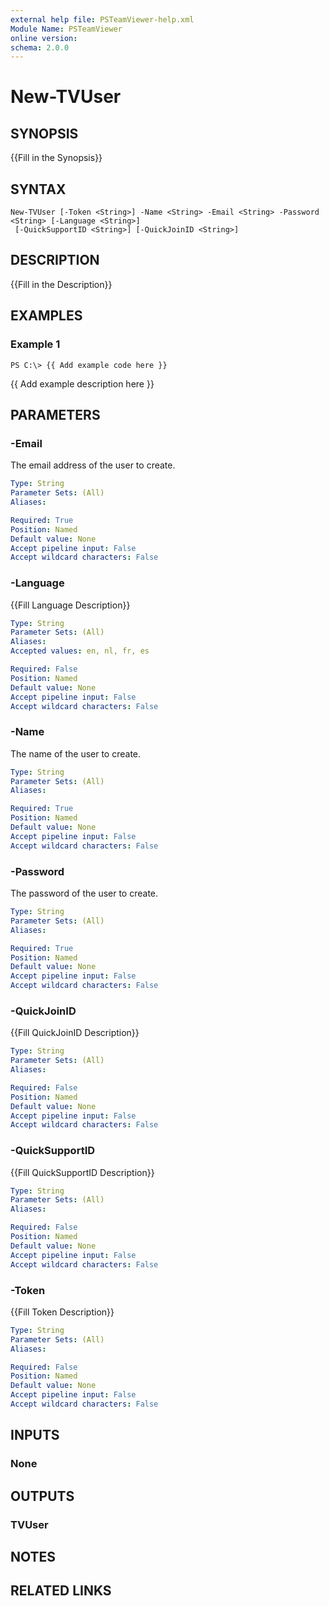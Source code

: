 ```yaml
---
external help file: PSTeamViewer-help.xml
Module Name: PSTeamViewer
online version: 
schema: 2.0.0
---
```


# New-TVUser

## SYNOPSIS
{{Fill in the Synopsis}}

## SYNTAX

```
New-TVUser [-Token <String>] -Name <String> -Email <String> -Password <String> [-Language <String>]
 [-QuickSupportID <String>] [-QuickJoinID <String>]
```

## DESCRIPTION
{{Fill in the Description}}

## EXAMPLES

### Example 1
```
PS C:\> {{ Add example code here }}
```

{{ Add example description here }}

## PARAMETERS

### -Email
The email address of the user to create.

```yaml
Type: String
Parameter Sets: (All)
Aliases: 

Required: True
Position: Named
Default value: None
Accept pipeline input: False
Accept wildcard characters: False
```

### -Language
{{Fill Language Description}}

```yaml
Type: String
Parameter Sets: (All)
Aliases: 
Accepted values: en, nl, fr, es

Required: False
Position: Named
Default value: None
Accept pipeline input: False
Accept wildcard characters: False
```

### -Name
The name of the user to create.

```yaml
Type: String
Parameter Sets: (All)
Aliases: 

Required: True
Position: Named
Default value: None
Accept pipeline input: False
Accept wildcard characters: False
```

### -Password
The password of the user to create.

```yaml
Type: String
Parameter Sets: (All)
Aliases: 

Required: True
Position: Named
Default value: None
Accept pipeline input: False
Accept wildcard characters: False
```

### -QuickJoinID
{{Fill QuickJoinID Description}}

```yaml
Type: String
Parameter Sets: (All)
Aliases: 

Required: False
Position: Named
Default value: None
Accept pipeline input: False
Accept wildcard characters: False
```

### -QuickSupportID
{{Fill QuickSupportID Description}}

```yaml
Type: String
Parameter Sets: (All)
Aliases: 

Required: False
Position: Named
Default value: None
Accept pipeline input: False
Accept wildcard characters: False
```

### -Token
{{Fill Token Description}}

```yaml
Type: String
Parameter Sets: (All)
Aliases: 

Required: False
Position: Named
Default value: None
Accept pipeline input: False
Accept wildcard characters: False
```

## INPUTS

### None


## OUTPUTS

### TVUser


## NOTES

## RELATED LINKS


